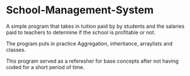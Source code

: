 # School-Management-System

A simple program that takes in tuition paid by by students and the salaries paid to teachers 
to determine if the school is profitable or not.

The program puts in practice Aggregation, inheritance, arraylists and classes. 

This program served as a referesher for base concepts after not having coded for a short period of time. 
